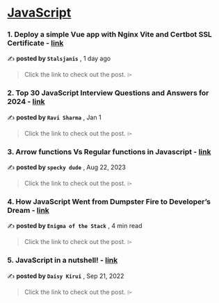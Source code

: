 
<h1><a href=https://medium.com/tag/javascript-development/recommended target="_blank" rel="noopener noreferrer">JavaScript</a></h1>
<h3>1. Deploy a simple Vue app with Nginx Vite and Certbot SSL Certificate - <a href=https://medium.com/@stalsjanis/deploy-a-simple-vue-app-with-nginx-vite-and-certbot-ssl-certificate-46afb9911407?source=tag_recommended_feed---------0-84----------javascript_development----------93578019_d54f_4ae4_8173_c44f34d0c283------- target="_blank" rel="noopener noreferrer">link</a></h3>

✍️ **posted by `Stalsjanis`** <date> , 1 day ago</date>

<blockquote>Click the link to check out the post. ⌲</blockquote>

<h3>2. Top 30 JavaScript Interview Questions and Answers for 2024 - <a href=https://medium.com/@javascriptcentric/top-30-javascript-interview-questions-and-answers-for-2024-7f1e2d1d0638?source=tag_recommended_feed---------1-107----------javascript_development----------93578019_d54f_4ae4_8173_c44f34d0c283------- target="_blank" rel="noopener noreferrer">link</a></h3>

✍️ **posted by `Ravi Sharma`** <date> , Jan 1</date>

<blockquote>Click the link to check out the post. ⌲</blockquote>

<h3>3. Arrow functions Vs Regular functions in Javascript - <a href=https://medium.com/design-bootcamp/arrow-functions-vs-regular-functions-in-javascript-29db7928d696?source=tag_recommended_feed---------2-85----------javascript_development----------93578019_d54f_4ae4_8173_c44f34d0c283------- target="_blank" rel="noopener noreferrer">link</a></h3>

✍️ **posted by `specky dude`** <date> , Aug 22, 2023</date>

<blockquote>Click the link to check out the post. ⌲</blockquote>

<h3>4. How JavaScript Went from Dumpster Fire to Developer’s Dream - <a href=https://medium.com/@cannon_circuit/how-javascript-went-from-dumpster-fire-to-developers-dream-5f31d7676e0a?source=tag_recommended_feed---------3-84----------javascript_development----------93578019_d54f_4ae4_8173_c44f34d0c283------- target="_blank" rel="noopener noreferrer">link</a></h3>

✍️ **posted by `Enigma of the Stack`** <date> , 4 min read</date>

<blockquote>Click the link to check out the post. ⌲</blockquote>

<h3>5. JavaScript in a nutshell! - <a href=https://medium.com/@daisykirui/javascript-in-a-nutshell-669dab5b6e78?source=tag_recommended_feed---------4-107----------javascript_development----------93578019_d54f_4ae4_8173_c44f34d0c283------- target="_blank" rel="noopener noreferrer">link</a></h3>

✍️ **posted by `Daisy Kirui`** <date> , Sep 21, 2022</date>

<blockquote>Click the link to check out the post. ⌲</blockquote>

